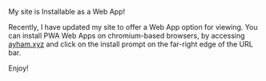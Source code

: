 My site is Installable as a Web App!

Recently, I have updated my site to offer a Web App option for viewing. You can
install PWA Web Apps on chromium-based browsers, by accessing
[ayham.xyz](https://ayham.xyz) and click on the install prompt on the far-right
edge of the URL bar.

Enjoy!
